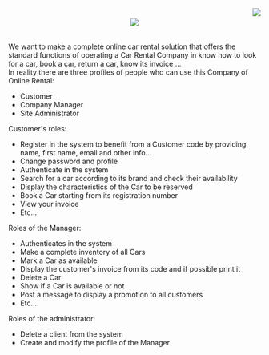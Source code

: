  
<img align="right" src="https://visitor-badge.laobi.icu/badge?page_id=BenHmidaMohammadAli.carrental">
<h6 align="center">
  <a href="https://git.io/typing-svg">
    <img src="https://readme-typing-svg.herokuapp.com/?lines=Hello,+There!+👋;Development+of+an+;management+software;for+an+online+;car+rental+company&center=true&size=30">
  </a>
</h6> 
  
  
We want to make a complete online car rental solution that offers the standard functions of operating a Car Rental Company in know how to look for a car, book a car, return a car, know its invoice … </br>
In reality there are three profiles of people who can use this Company of
Online Rental: </br>
- Customer </br>
- Company Manager </br>
- Site Administrator </br>

Customer's roles: </br>
- Register in the system to benefit from a Customer code by providing name,
first name, email and other info… </br>
- Change password and profile </br>
- Authenticate in the system </br>
- Search for a car according to its brand and check their availability </br>
- Display the characteristics of the Car to be reserved </br>
- Book a Car starting from its registration number </br>
- View your invoice </br>
- Etc… </br>

Roles of the Manager: </br>
- Authenticates in the system </br>
- Make a complete inventory of all Cars </br>
- Mark a Car as available </br>
- Display the customer's invoice from its code and if possible print it </br>
- Delete a Car </br>
- Show if a Car is available or not </br>
- Post a message to display a promotion to all customers </br>
- Etc…. </br>

Roles of the administrator: </br>
- Delete a client from the system </br>
- Create and modify the profile of the Manager </br>


